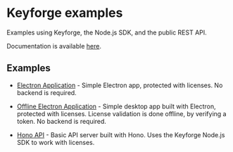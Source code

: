 # Keyforge examples

Examples using Keyforge, the Node.js SDK, and the public REST API.

Documentation is available [here](https://docs.keyforge.dev).

## Examples

- [Electron Application](/examples/electron-app) - Simple Electron app, protected with licenses. No backend is required.

- [Offline Electron Application](/examples/offline-electron-app) - Simple desktop app built with Electron, protected with licenses. License validation is done offline, by verifying a token. No backend is required.

- [Hono API](/examples/hono-api) - Basic API server built with Hono. Uses the Keyforge Node.js SDK to work with licenses.
